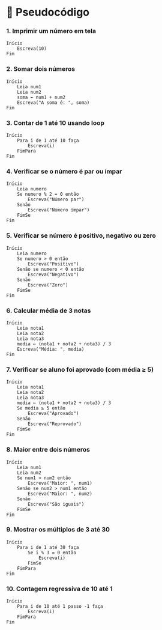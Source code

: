 
# 🧠 Pseudocódigo

### 1. Imprimir um número em tela
```
Início
    Escreva(10)
Fim
```

### 2. Somar dois números
```
Início
    Leia num1
    Leia num2
    soma ← num1 + num2
    Escreva("A soma é: ", soma)
Fim
```

### 3. Contar de 1 até 10 usando loop
```
Início
    Para i de 1 até 10 faça
        Escreva(i)
    FimPara
Fim
```

### 4. Verificar se o número é par ou ímpar
```
Início
    Leia numero
    Se numero % 2 = 0 então
        Escreva("Número par")
    Senão
        Escreva("Número ímpar")
    FimSe
Fim
```

### 5. Verificar se número é positivo, negativo ou zero
```
Início
    Leia numero
    Se numero > 0 então
        Escreva("Positivo")
    Senão se numero < 0 então
        Escreva("Negativo")
    Senão
        Escreva("Zero")
    FimSe
Fim
```

### 6. Calcular média de 3 notas
```
Início
    Leia nota1
    Leia nota2
    Leia nota3
    media ← (nota1 + nota2 + nota3) / 3
    Escreva("Média: ", media)
Fim
```

### 7. Verificar se aluno foi aprovado (com média ≥ 5)
```
Início
    Leia nota1
    Leia nota2
    Leia nota3
    media ← (nota1 + nota2 + nota3) / 3
    Se media ≥ 5 então
        Escreva("Aprovado")
    Senão
        Escreva("Reprovado")
    FimSe
Fim
```

### 8. Maior entre dois números
```
Início
    Leia num1
    Leia num2
    Se num1 > num2 então
        Escreva("Maior: ", num1)
    Senão se num2 > num1 então
        Escreva("Maior: ", num2)
    Senão
        Escreva("São iguais")
    FimSe
Fim
```

### 9. Mostrar os múltiplos de 3 até 30
```
Início
    Para i de 1 até 30 faça
        Se i % 3 = 0 então
            Escreva(i)
        FimSe
    FimPara
Fim
```

### 10. Contagem regressiva de 10 até 1
```
Início
    Para i de 10 até 1 passo -1 faça
        Escreva(i)
    FimPara
Fim
```
